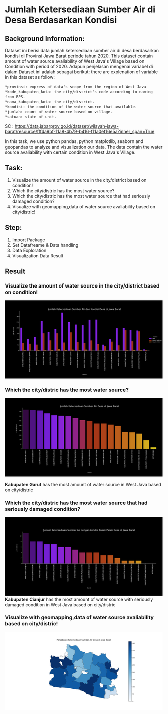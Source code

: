# Jumlah Ketersediaan Sumber Air di Desa Berdasarkan Kondisi 

## Background Information:
Dataset ini berisi data jumlah ketersediaan sumber air di desa berdasarkan kondisi di Provinsi Jawa Barat periode tahun 2020.
This dataset contain amount of water source avaliability of West Java's Village based on Condition with period of 2020.
Adapun penjelasan mengenai variabel di dalam Dataset ini adalah sebagai berikut:
there are explenation of variable in this dataset as follow:

    *provinsi: express of data's scope from the region of West Java 
    *kode_kabupaten_kota: the city/district's code according to naming from BPS.
    *nama_kabupaten_kota: the city/district.
    *kondisi: the condition of the water source that available.
    *jumlah: count of water source based on village.
    *satuan: state of unit.
    
SC : https://data.jabarprov.go.id/dataset/wilayah-jawa-barat/resource/fff4a9bf-11a8-4b79-b416-f11a0ef16e5a?inner_span=True

In this task, we use python pandas, python matplotlib, seaborn and geopandas to analyze and visualization our data. The data contain the water source avaliability with certain condition in West Java's Village.
## Task:
1. Visualize the amount of water source in the city/district based on condition! 
2. Which the city/distric has the most water source?
3. Which the city/distric has the most water source that had seriously damaged condition?
4. Visualize with geomapping,data of water source avaliability based on city/distric!

## Step:
1. Import Package 
2. Set Datafreame & Data handling
3. Data Exploration
4. Visualization Data Result
## Result
 ### Visualize the amount of water source in the city/district based on condition! 
 ![Figure 1](https://github.com/boxside/Jabar-s_Water_Source/blob/main/figure/Figure_1.png)
 ### Which the city/distric has the most water source?
 ![Figure 2](https://github.com/boxside/Jabar-s_Water_Source/blob/main/figure/Figure_2.png)
 
 **Kabupaten Garut** has the most amount of water source in West Java based on city/distric
 ### Which the city/distric has the most water source that had seriously damaged condition?
 ![Figure 3](https://github.com/boxside/Jabar-s_Water_Source/blob/main/figure/Figure_4.png)
 **Kabupaten Cianjur** has the most amount of water source with seriously damaged condition in West Java based on city/distric
 ### Visualize with geomapping,data of water source avaliability based on city/distric!
 ![Figure 4](https://github.com/boxside/Jabar-s_Water_Source/blob/main/figure/Figure_3.png)
 
 

